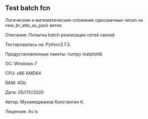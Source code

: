 
Test batch fcn
--------------

Логические и математические-сложение однозначных чисел на new_br_atte_as_pack ветке.

Описание: Попытка batch реализации сетей связей

Тестировалась на: Python3.7.3.

Предустановленные пакеты: numpy matplotlib

ОС: Windows-7

CPU: x86 AMD64

RAM: 4Gb

Дата: 05//11//2020

Автор: Мухамеджанов Константин К.

Лицензия: As is

